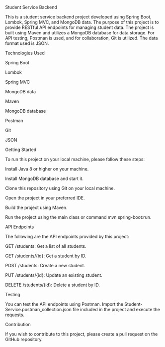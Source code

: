 ﻿Student Service Backend

This is a student service backend project developed using Spring Boot, Lombok, Spring MVC, and MongoDB data. The purpose of this project is to provide RESTful API endpoints for managing student data. The project is built using Maven and utilizes a MongoDB database for data storage. For API testing, Postman is used, and for collaboration, Git is utilized. The data format used is JSON.

Technologies Used

Spring Boot

Lombok

Spring MVC

MongoDB data

Maven

MongoDB database

Postman

Git

JSON

Getting Started

To run this project on your local machine, please follow these steps:

Install Java 8 or higher on your machine.

Install MongoDB database and start it.

Clone this repository using Git on your local machine.

Open the project in your preferred IDE.

Build the project using Maven.

Run the project using the main class or command mvn spring-boot:run.

API Endpoints

The following are the API endpoints provided by this project:

GET /students: Get a list of all students.

GET /students/{id}: Get a student by ID.

POST /students: Create a new student.

PUT /students/{id}: Update an existing student.

DELETE /students/{id}: Delete a student by ID.

Testing

You can test the API endpoints using Postman. Import the Student-Service.postman\_collection.json file included in the project and execute the requests.

Contribution

If you wish to contribute to this project, please create a pull request on the GitHub repository.
